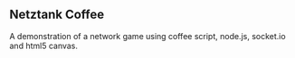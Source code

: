 ## Netztank Coffee

A demonstration of a network game using coffee script, node.js, socket.io and html5 canvas.

